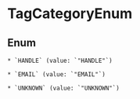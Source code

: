 
# TagCategoryEnum

## Enum


    * `HANDLE` (value: `"HANDLE"`)

    * `EMAIL` (value: `"EMAIL"`)

    * `UNKNOWN` (value: `"UNKNOWN"`)



